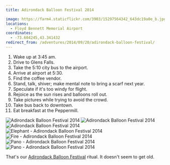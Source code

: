 ```yaml
---
title: Adirondack Balloon Festival 2014

image: https://farm4.staticflickr.com/3903/15297564342_643dc19a0e_b.jpg
locations:
  - Floyd Bennett Memorial Airport
coordinates:
  - -73.604245,43.341432
redirect_from: /adventures/2014/09/20/adirondack-balloon-festival/
---
```


1. Wake up at 3:45 am.
2. Drive to Glens Falls.
3. Take the 5:10 city bus to the airport.
4. Arrive at airport at 5:30.
5. Find the coffee vendor.
6. Stand, talk, shiver; make mental note to bring a scarf next year.
7. Speculate if it's too windy for flight.
8. Rejoice as the sun rises and balloons roll out.
9. Take pictures while trying to avoid the crowd.
10. Take bus back to downtown.
11. Eat breakfast at the Peppermill.

<div class="photos">

<img src="https://farm4.staticflickr.com/3835/15274884896_293d43f7e2_b.jpg" class="img-wide" alt="Adirondack Balloon Festival 2014">

<img src="https://farm4.staticflickr.com/3902/15294774571_e762bfc036_b.jpg" class="img-tall" alt="Adirondack Balloon Festival 2014">

<img src="https://farm6.staticflickr.com/5594/15111373587_5acdf6d653_b.jpg" class="img-wide" alt="Adirondack Balloon Festival 2014">

<img src="https://farm4.staticflickr.com/3874/15274892546_69b178163c_b.jpg" class="img-tall" alt="Elephant - Adirondack Balloon Festival 2014">

<img src="https://farm4.staticflickr.com/3903/15297564342_643dc19a0e_b.jpg" alt="Fire - Adirondack Balloon Festival 2014">

<img src="https://farm6.staticflickr.com/5566/15294784241_c3e2b8d4c0_b.jpg"  alt="Pano - Adirondack Balloon Festival 2014">

<img src="https://farm4.staticflickr.com/3881/15111212690_572bb34d6f_b.jpg"  alt="Pano - Adirondack Balloon Festival 2014">
</div>

That's our [Adirondack Balloon Festival](http://www.adirondackballoonfest.org/) ritual. It doesn't seem to get old.
